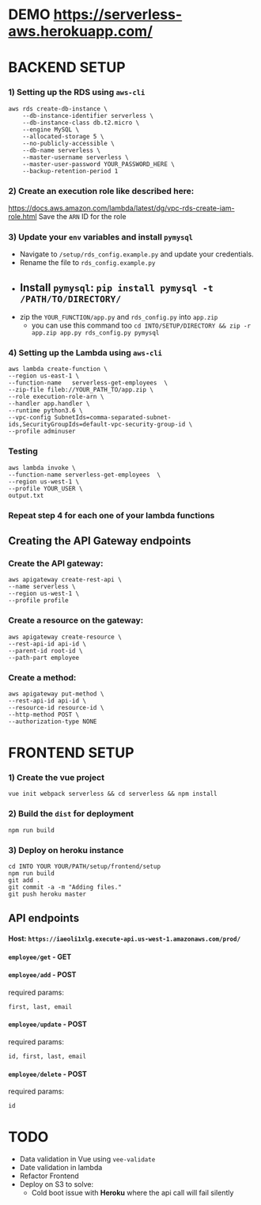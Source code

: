 # DEMO https://serverless-aws.herokuapp.com/

# BACKEND SETUP

### 1) Setting up the RDS using `aws-cli`

 ```
 aws rds create-db-instance \
     --db-instance-identifier serverless \
     --db-instance-class db.t2.micro \
     --engine MySQL \
     --allocated-storage 5 \
     --no-publicly-accessible \
     --db-name serverless \
     --master-username serverless \
     --master-user-password YOUR_PASSWORD_HERE \
     --backup-retention-period 1
 ```

### 2) Create an execution role like described here:

https://docs.aws.amazon.com/lambda/latest/dg/vpc-rds-create-iam-role.html
Save the `ARN` ID for the role

### 3) Update your `env` variables and install `pymysql`

- Navigate to `/setup/rds_config.example.py` and update your credentials.
- Rename the file to `rds_config.example.py`
- Install   `pymysql`: `pip install pymysql -t /PATH/TO/DIRECTORY/`
    -
- zip the `YOUR_FUNCTION/app.py` and `rds_config.py` into `app.zip`
    - you can use this command too `cd INTO/SETUP/DIRECTORY && zip -r app.zip app.py rds_config.py pymysql`

### 4) Setting up the Lambda using `aws-cli`

 ```
aws lambda create-function \
--region us-east-1 \
--function-name   serverless-get-employees  \
--zip-file fileb://YOUR_PATH_TO/app.zip \
--role execution-role-arn \
--handler app.handler \
--runtime python3.6 \
--vpc-config SubnetIds=comma-separated-subnet-ids,SecurityGroupIds=default-vpc-security-group-id \
--profile adminuser
```

### Testing

```
aws lambda invoke \
--function-name serverless-get-employees  \
--region us-west-1 \
--profile YOUR_USER \
output.txt  
```

### Repeat step 4 for each one of your lambda functions

## Creating the API Gateway endpoints

### Create the API gateway:

```
aws apigateway create-rest-api \
--name serverless \
--region us-west-1 \
--profile profile
```

### Create a resource on the gateway:
```
aws apigateway create-resource \
--rest-api-id api-id \
--parent-id root-id \
--path-part employee
```

### Create a method:
```
aws apigateway put-method \
--rest-api-id api-id \
--resource-id resource-id \
--http-method POST \
--authorization-type NONE
```

# FRONTEND SETUP

### 1) Create the vue project

```
vue init webpack serverless && cd serverless && npm install
```

### 2) Build the `dist` for deployment

```
npm run build
```

### 3) Deploy on heroku instance
```
cd INTO YOUR YOUR/PATH/setup/frontend/setup
npm run build
git add .
git commit -a -m "Adding files."
git push heroku master
```

## API endpoints

#### Host: `https://iaeoli1xlg.execute-api.us-west-1.amazonaws.com/prod/`
#### `employee/get` - GET

#### `employee/add` - POST
required params:
```
first, last, email
```

#### `employee/update` - POST
required params:
```
id, first, last, email
```

#### `employee/delete` - POST
required params:
```
id
```

# TODO

 - Data validation in Vue using `vee-validate`
 - Date validation in lambda
 - Refactor Frontend
 - Deploy on S3 to solve:
    - Cold boot issue with **Heroku** where the api call will fail silently
